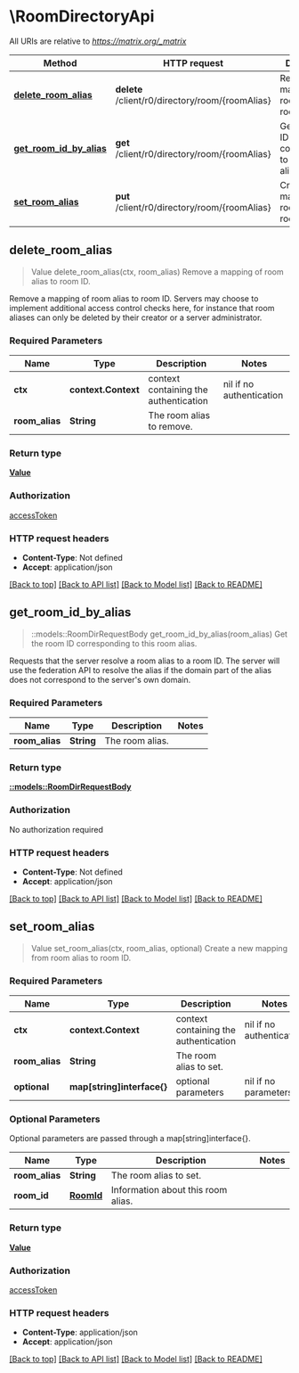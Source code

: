 # \RoomDirectoryApi

All URIs are relative to *https://matrix.org/_matrix*

Method | HTTP request | Description
------------- | ------------- | -------------
[**delete_room_alias**](RoomDirectoryApi.md#delete_room_alias) | **delete** /client/r0/directory/room/{roomAlias} | Remove a mapping of room alias to room ID.
[**get_room_id_by_alias**](RoomDirectoryApi.md#get_room_id_by_alias) | **get** /client/r0/directory/room/{roomAlias} | Get the room ID corresponding to this room alias.
[**set_room_alias**](RoomDirectoryApi.md#set_room_alias) | **put** /client/r0/directory/room/{roomAlias} | Create a new mapping from room alias to room ID.



## delete_room_alias

> Value delete_room_alias(ctx, room_alias)
Remove a mapping of room alias to room ID.

Remove a mapping of room alias to room ID. Servers may choose to implement additional access control checks here, for instance that room aliases can only be deleted by their creator or a server administrator.

### Required Parameters


Name | Type | Description  | Notes
------------- | ------------- | ------------- | -------------
 **ctx** | **context.Context** | context containing the authentication | nil if no authentication
  **room_alias** | **String**| The room alias to remove. | 

### Return type

[**Value**](Value.md)

### Authorization

[accessToken](../README.md#accessToken)

### HTTP request headers

- **Content-Type**: Not defined
- **Accept**: application/json

[[Back to top]](#) [[Back to API list]](../README.md#documentation-for-api-endpoints) [[Back to Model list]](../README.md#documentation-for-models) [[Back to README]](../README.md)


## get_room_id_by_alias

> ::models::RoomDirRequestBody get_room_id_by_alias(room_alias)
Get the room ID corresponding to this room alias.

Requests that the server resolve a room alias to a room ID.  The server will use the federation API to resolve the alias if the domain part of the alias does not correspond to the server's own domain.

### Required Parameters


Name | Type | Description  | Notes
------------- | ------------- | ------------- | -------------
  **room_alias** | **String**| The room alias. | 

### Return type

[**::models::RoomDirRequestBody**](room_dir_request_body.md)

### Authorization

No authorization required

### HTTP request headers

- **Content-Type**: Not defined
- **Accept**: application/json

[[Back to top]](#) [[Back to API list]](../README.md#documentation-for-api-endpoints) [[Back to Model list]](../README.md#documentation-for-models) [[Back to README]](../README.md)


## set_room_alias

> Value set_room_alias(ctx, room_alias, optional)
Create a new mapping from room alias to room ID.

### Required Parameters


Name | Type | Description  | Notes
------------- | ------------- | ------------- | -------------
 **ctx** | **context.Context** | context containing the authentication | nil if no authentication
  **room_alias** | **String**| The room alias to set. | 
 **optional** | **map[string]interface{}** | optional parameters | nil if no parameters

### Optional Parameters

Optional parameters are passed through a map[string]interface{}.

Name | Type | Description  | Notes
------------- | ------------- | ------------- | -------------
 **room_alias** | **String**| The room alias to set. | 
 **room_id** | [**RoomId**](RoomId.md)| Information about this room alias. | 

### Return type

[**Value**](Value.md)

### Authorization

[accessToken](../README.md#accessToken)

### HTTP request headers

- **Content-Type**: application/json
- **Accept**: application/json

[[Back to top]](#) [[Back to API list]](../README.md#documentation-for-api-endpoints) [[Back to Model list]](../README.md#documentation-for-models) [[Back to README]](../README.md)

